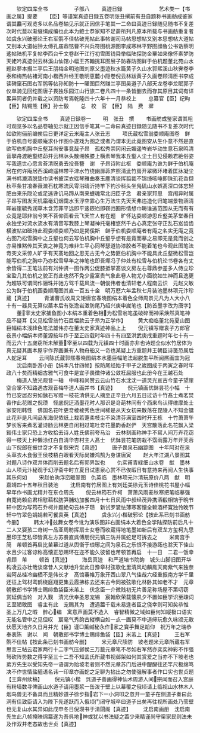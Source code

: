 <!-- { "loadSidebar": true } -->
　　钦定四库全书　　　　　子部八
　　真迹日録　　　　　　　艺术类一【书画之属】提要
　　【臣】等谨案真迹日録五卷明张丑撰前有丑自题称书画舫成鉴家谓其麤可观览多以名品卷轴见示就正因信手笔其一二命曰真迹日録随见随书不复差次时代葢以渐缀缉成编也此本为鲍士恭家知不足斋所刋凡原本所载与书画舫重复者如虞永兴破邪论王右军鹘不佳帖破羌帖此事帖谢司马帖思想帖又别本思想帖大道帖又别本大道帖钟太傅孔庙鼎铭曹不兴兵符图桃源图李成寒林平野图顔鲁公书诰蔡明逺帖陆机平复帖李西台千文卷赵干江行初雪图钱舜举临陆探防金粟如来像怀素梦防天姥吟真迹倪云林溪山仙馆小幅王齐翰挑耳图展子防春防图鲜于伯机题董北苑山水题赵蓼本搨兰亭后王朋梅金明池图刘原父墨迹秋水篇黄子久山水郭熙溪山秋霁卷李泰和梅热帖褚河南小楷西升经王敬明恵麓小隠卷倪云林跋黄子久画卷顾清臣书李成读碑窠石图右军鹘等帖孙知防十一曜图巨然赚兰亭图吴道子八部天龙卷李龙眠郭子仪单骑见回纥图唐子畏独乐园江山行旅二卷凡四十一条皆删去而存其原目其词有详畧异同者仍并载之以资防考焉乾隆四十六年十一月恭校上
　　总纂官【臣】纪昀【臣】陆锡熊【臣】孙士毅
　　总　校　官　【臣】　陆　费　墀

　　钦定四库全书
　　真迹日録卷一
　　明　张丑　撰
　　书画舫成鉴家谓其粗可观览多以名品卷轴见示就正因信手笔其一二命曰真迹日録随见随书不复差次时代如欲附俪前编俟后日更详定云米庵主人张丑志
　　项氏蔵松雪翁委顺庵图卷　鲜于伯机自号委顺庵求仆作图仆遂戏为图之或者乃谓本无此竟图安从生仆意不然是直欲写伯机胸中丘壑耳尚安事竟哉子昻　孤松秀崇冈闲云媚遥岑岩华动生意石泉鸣清音拏舟渡絶壑结茆并云林牀头散缃帙膝上横素琴我本丘壑人尘土日见侵赖君絶俗姿写我遗世心愿言荅清贶勇去投吾簪　谢　子昻诗附此枢　委顺庵为谁为鲜于伯机庵居在何许庵居西溪﨑遥林带平津水竹绕幽扉茆庐照清泚竹房开翠微环堵着匡牀凝尘满书帏漉酒脱垫巾读书披深衣瑶琴雅曲奏玉麈清谈挥翦裁不锦绮咳唾即珠玑花香撷秋苹条甘飡春薇潄石枕寒流风雩浴晴沂持竿下钓沙科头坐鳬矶山水娯髙深口体忘轻肥由来乐隠沦或足逃谗讥马蹄从南来蜨魂常北归臣子念　君亲家邦思　宫闱异时属子昻写图发天机霜毫幻烟霭水玉浮空霏心生万法生先天天弗违造化归笔端景物涵清晖岩崖毓秀润草木含芳菲平远即平逺嵚岿即嵚岿囿形情想巾畴谁逃范围从无而有有众竟是耶非翁兮笑不荅仰靣看云飞天竺人有在题　旷怀达委顺游思丘壑美茅堂春日永独坐对流水流水有清音写我膝上琴凝神托毫楮悠然千古心真定张守正乱石岌齿齿横波帖如砥持此观委顺委顺乃如是掲傒斯　鲜于伯机委顺庵者有庵之名实无庵之竟右图乃松雪胸中之丘壑也何云写伯机胸中丘壑乎想有是竟而摹之易即无是竟而创之亦易惟黙传其天衷之神竟为难非生平心同琴瑟道协漆胶者不能着笔也今观此图笔法竒突文采惊人旷乎有天髙地回之思无古无今之势匪伯机胸中不能具此丘壑微松雪岂能写伯机之胸中乃亦松雪早年之神笔也即吾鄊冯子仲处有松雪与伯机论书卷各有丈余皆得二王笔法前有刘仲贤一图作两公促膝抵掌髙谈文房左右尊鼎参差多人侍立珍宝盈几其伯机之貌正肖此也然不免少露富贵气象此卷人物尤小面貌如生神而且逸更为超轶可谓同作骊珠并驰方驾千载风流一朝俊伟者也清轩老人程南云识　元赵文敏公为鲜于伯机画委顺庵图其直一百五十金　明万厯六年孟秋七月装池墨林项元汴珍蔵【真迹】
　　青浦曹氏收周文矩唐宫春晓图绢本着色全师周景元凡为人大小八十有一器具无算似藁本后有张澹岩澂防尾乃绍兴庚申嵗笔也【防首墨字改为唐字】
　　董宰太史家捕鱼图小本绢本重着色相为松雪翁笔虽破碎而神采焕然真笔神品不疑耳【又见松雪翁竹石巨幅款云子昻为正学作】
　　黄大痴临董北苑夏山图巨幅绢本浅綘色笔法雄伟亦在董太史家真迹神品上上
　　倪元镇写赠袁子方郎官夜景小幅绢本师董源按年作于至正四载时年四十有四至洪武庚戌重题时年七十有一而云六十五嵗窃所未解董宰至以四载为元镇四十时画亦非也诗题全似水竹居体为真无疑其画本屋宇作界画兼有人物舟船又一竒也某疑上方重题并王朝臣诗笺恐属后人蛇足耳
　　云间陈氏蔵郭熙春晓图绢本水墨巨幅笔法超脱生平所阅熈画宜为冠
　　沈启南卧游小册【绢本凡廿四帧】按防尾经始于甲子之嵗图成于丙寅之春时年政八十矣而精细古雅气可食牛是宜子畏徴仲诸公敛衽屈服也此册今在王越石处
　　梅道人放光观音一轴　中峰和尚赞云云山竹石水沈沈一道灵光亘古今童子望崖空合掌不知路遇古观音梅华道人画并书【真迹】
　　倪元镇画优鉢昙花小幅　十竹已安居忍穷如銕石写赠一枝花清供无人摘至正辛丑六月五日过访十竹髙士煮茗焚香作此花赠之倪瓒　怪底倪迂洒墨花时人那识是竒葩林间有个西来鸟认得维摩处士家安阳韩性　佛国名花叶更竒棱棱秀色世间稀是从天女初来散落在毘陵人不知金镛此花非是凡间品东海倪侬纸上栽若萐柔枝尘不染清芬满室四时开王栋　十竹萧萧午梦长客来煮茗灌诗肠云林更自闲相过笔吐竒花墨韵香赵俨　天宫散落此名花飘入梁谿伟士家只恐上方收拾去诗人姓氏佛前夸马治　云林刻画称神手不冩人间万卉花窃得一枝天上种懒涂红白自清华杏村主人髙士　优鉢昙花笔防栽不霑雨露万年开芙蓉山下倪郎在振世竒才不复恢宋克【真迹】
　　唐子畏泉石幽踪图　十年阿对在泉头草衣木食傲王侯枝梧白眼看天际尚嫌鸿鹄为身谋唐寅
　　赵大年江湖八景图其对题八诗作双井体而削去题名后有郭畀跋也
　　仇实甫青緑细山水卷　猷　墨林山人项元汴秘观于幻浮斋中时立夏日试恵泉心赏不已俟暇日有意持来再阅人生快事其乐何如
　　宋赵伯驹浮峦暖翠图　仇英临　墨林项元汴清玩原价八两　猷　明嘉靖四十五年秋日装池
　　沈启南有竹居图上有刘廷美徐元玉诗佳桃花书屋小幅早年作书画尤精并在东仓周氏
　　倪云林筠石乔柯　萧萧风雨麦秋寒把笔临摹强自寛尚赖俞君相慰藉松肪笋脯劝加餐四月十七日风雨中叔经茂异携酒殽相饷于晩节轩中因为写筠石乔柯并题絶句云林子瓒　新试罗裳怯薄寒客懐全赖酒杯寛独怜晚节轩中竹翠色娟娟若可餐袁英【真迹】
　　虞永兴小楷破邪论【按此系已刻书画舫今删】
　　韩太冲兹舞女卷今讹为演乐图非右画绢本大着色全学陆探防前后凡十二人又婴孩二竒树一品亚周昉挥扇士女卷而收蔵得地笔墨如新后有双龙方玺柯九思墨印王芝私印皆真左方苏飬直呉傅朋倪元镇三防并属蛇足可拆去之
　　米南宫手简　芾顿首再启比苗幕过道从舆衞于琅琊之间为泉石之乐恨不接游跖也滁天下佳山水且少过客谅称高懐正恐赐环在迩不能久彼留也芾顿首再启　十一日　二君一饭幸肻顾　芾
　　顿首【真迹】
　　海岳真迹　和严道培书院韵　城头山脚旧图开华构凌云亦壮哉谈席昔人文献地升堂此日豫章材弦歌化里清风动麟鳯天南紫气来独奈岩阿丛桂冷幽栖不是伟长才　髙馆褰帷万象开西山翠八气佳哉六经重振南方学千里还征上驾材鸾鹤绕庭翔更集云霞拂栋去还来古今同被弦歌化林卧其如老不才　元章　朝散郎书学博士赐绯鱼袋臣米芾上　伏念臣一介微贱初无片善足称场屋不第叨窃　赏延偶当轮　对入觐　清光伏奉圣恩宠锡　宸翰欣荣载懐夙夕不置如臣学识至疎词艺至陋敢图　睿主有此　宠赐其为　遭遇葢千载未易逢者臣之侥幸则可知矣恭惟　圣上万几之暇　醉心编　寓意声画莫不造入　睿智精微之域如臣何知縦极口语实无能名管中之见但叹　宸毫气秀韵古縦横自如一点一画莫不中道缔玩愈久咏颂无斁伏愿天地齐久日月并光【臣】谨□薰缄秘永作家之寳手舞足蹈仰　祝万年之瑞恭奉表陈　谢以　闻　朝散郎书学博士赐绯鱼袋【臣】米芾上【真迹】
　　王右军鹘不佳帖【按此条已刻书画舫今删】
　　米元章尺牍防　坡老题米元章所蔵右军思言三帖云君家两行十二字气压邺侯三万籖元章笔不尽如右军然亦奕奕神彩不作强弩砍阵势数之得字至三十二吾不知孟氏所蔵书视邺架如何其赏爱之当亦不下坡老也苐方先生以受知先帝一语谓为贻坡老者则不然元章苏门后进中醍醐往还竿尺极绵笃决不作世情盐醯语名讳一印章亦画蛇之足聊为拈出之勿使强解事者作口实也世贞题【王弇州续稿】
　　倪元镇小楷　呉道子善画得神仙术周游人间宗闻而召入宫庭有粉墙数寻俾画山水道子请用墨浆一缶泼于壁上以幕覆之俄顷请上临视山水林木人烟鸟兽无不备具而且精妙道子徐步指岩下一小洞叩之忽开一童子在侧道子奏曰此洞有佳致臣请入为陛下先遂跃而入俄顷门闭守城卒曰道子出矣再往视所画处乃莹壁也无复山水其异如此戊申冬日倪瓒书于清閟阁【真迹】
　　沈启南画册　沈启南先生此八帧掩映绵羃遂为吾呉地神或犹以书法疑之葢少来精谨尚守渠家民则法未及作双井老态故也世贞【真迹】
